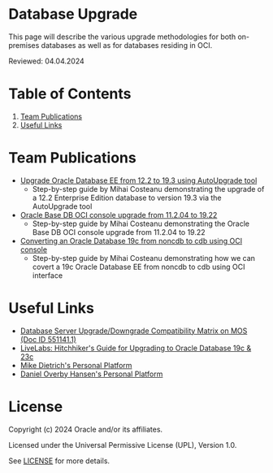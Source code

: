 # Database Upgrade
 
This page will describe the various upgrade methodologies for both on-premises databases as well as for databases residing in OCI.

Reviewed: 04.04.2024
 
# Table of Contents
 
1. [Team Publications](#team-publications)
2. [Useful Links](#useful-links)
 
# Team Publications
 
- [Upgrade Oracle Database EE from 12.2 to 19.3 using AutoUpgrade tool](https://mihaicosteanu.wordpress.com/2024/03/28/upgrade-oracle-database-ee-from-12-2-to-19-3-using-autoupgrade-tool/)
    - Step-by-step guide by Mihai Costeanu demonstrating the upgrade of a 12.2 Enterprise Edition database to version 19.3 via the AutoUpgrade tool
- [Oracle Base DB OCI console upgrade from 11.2.04 to 19.22](https://mihaicosteanu.wordpress.com/2024/04/04/oracle-base-db-oci-console-upgrade-from-11-2-04-to-19-22/)
    - Step-by-step guide by Mihai Costeanu demonstrating the Oracle Base DB OCI console upgrade from 11.2.04 to 19.22
- [Converting an Oracle Database 19c from noncdb to cdb using OCI console](https://mihaicosteanu.wordpress.com/2024/04/10/converting-an-oracle-database-19c-from-noncdb-to-cdb-using-oci-console/)
    - Step-by-step guide by Mihai Costeanu demonstrating how we can covert a 19c Oracle Database EE from noncdb to cdb using OCI interface


# Useful Links
- [Database Server Upgrade/Downgrade Compatibility Matrix on MOS (Doc ID 551141.1)](https://support.oracle.com/epmos/faces/DocumentDisplay?id=551141.1)
- [LiveLabs: Hitchhiker's Guide for Upgrading to Oracle Database 19c & 23c](https://apexapps.oracle.com/pls/apex/r/dbpm/livelabs/view-workshop?wid=606&clear=RR,180)
- [Mike Dietrich's Personal Platform](https://mikedietrichde.com/)
- [Daniel Overby Hansen's Personal Platform](https://dohdatabase.com/)

# License
 
Copyright (c) 2024 Oracle and/or its affiliates.
 
Licensed under the Universal Permissive License (UPL), Version 1.0.
 
See [LICENSE](https://github.com/oracle-devrel/technology-engineering/blob/main/LICENSE) for more details.
